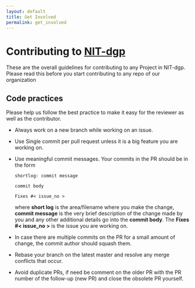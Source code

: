 ```yaml
---
layout: default
title: Get Involved
permalink: get_involved
---
```

# Contributing to [NIT-dgp](https://github.com/NIT-dgp)
These are the overall guidelines for contributing to any Project in NIT-dgp. Please read this before you start contributing to any repo of our organization

## Code practices

Please help us follow the best practice to make it easy for the reviewer as well as the contributor.

- Always work on a new branch while working on an issue.

- Use Single commit per pull request unless it is a big feature you are working on.

- Use meaningful commit messages. Your commits in the PR should be in the form

  ```
  shortlog: commit message

  commit body

  Fixes #< issue_no >

  ```
  where **short log** is the area/filename where you make the change, **commit message** is the very brief description of the change made by you and any other additional details go into the **commit body**. The **Fixes #< issue_no >** is the issue you are working on.

- In case there are multiple commits on the PR for a small amount of change, the commit author should squash them.

- Rebase your branch on the latest master and resolve any merge conflicts that occur.

- Avoid duplicate PRs, if need be comment on the older PR with the PR number of the follow-up (new PR) and close the obsolete PR yourself.
